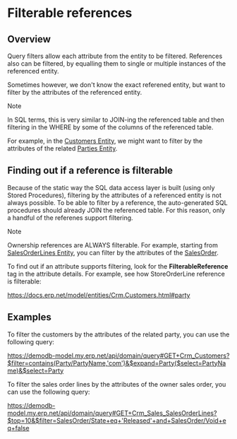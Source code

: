 # Filterable references

## Overview

Query filters allow each attribute from the entity to be filtered.
References also can be filtered, by equalling them to single or multiple instances of the referenced entity.

Sometimes however, we don't know the exact referened entity, but want to filter by the attributes of the referenced entity.

> [!note]
> In SQL terms, this is very similar to JOIN-ing the referenced table and then filtering in the WHERE by some of the columns of the referenced table.

For example, in the [Customers Entity](xref:Crm.Customers), we might want to filter by the attributes of the related [Parties Entity](xref:General.Contacts.Parties).

## Finding out if a reference is filterable

Because of the static way the SQL data access layer is built (using only Stored Procedures), filtering by the attributes of a referenced entity is not always possible.
To be able to filter by a reference, the auto-generated SQL procedures should already JOIN the referenced table.
For this reason, only a handful of the referenes support filtering.

> [!note]
> Ownership references are ALWAYS filterable.
> For example, starting from [SalesOrderLines Entity](xref:Crm.Sales.SalesOrderLines), you can filter by the attributes of the [SalesOrder](xref:Crm.Sales.SalesOrders).

To find out if an attribute supports filtering, look for the **FilterableReference** tag in the attribute details.
For example, see how StoreOrderLine reference is filterable:

<https://docs.erp.net/model/entities/Crm.Customers.html#party>

## Examples

To filter the customers by the attributes of the related party, you can use the following query:

https://demodb-model.my.erp.net/api/domain/query#GET+Crm_Customers?$filter=contains(Party/PartyName,'com')&$expand=Party($select=PartyName)&$select=Party

To filter the sales order lines by the attributes of the owner sales order, you can use the following query:

https://demodb-model.my.erp.net/api/domain/query#GET+Crm_Sales_SalesOrderLines?$top=10&$filter=SalesOrder/State+eq+'Released'+and+SalesOrder/Void+eq+false

